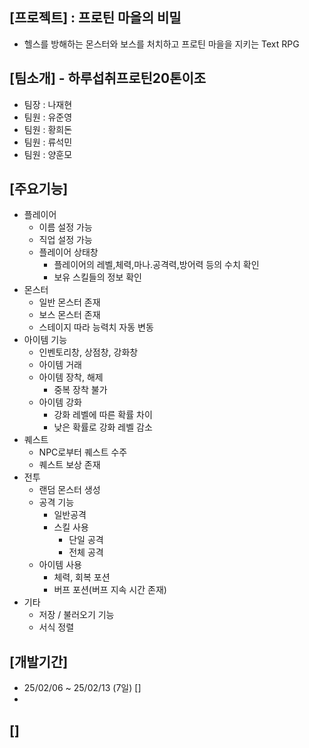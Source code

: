 [프로젝트] : 프로틴 마을의 비밀
-
- 헬스를 방해하는 몬스터와 보스를 처치하고 프로틴 마을을 지키는 Text RPG

[팀소개] - 하루섭취프로틴20톤이조
-
- 팀장 : 나재현
- 팀원 : 유준영
- 팀원 : 황희돈
- 팀원 : 류석민
- 팀원 : 양훈모

[주요기능]
-
- 플레이어
  - 이름 설정 가능
  - 직업 설정 가능
  - 플레이어 상태창
    - 플레이어의 레벨,체력,마나.공격력,방어력 등의 수치 확인
    - 보유 스킬들의 정보 확인
- 몬스터
  - 일반 몬스터 존재
  - 보스 몬스터 존재
  - 스테이지 따라 능력치 자동 변동
- 아이템 기능
  - 인벤토리창, 상점창, 강화창
  - 아이템 거래
  - 아이템 장착, 해제
    - 중복 장착 불가
  - 아이템 강화
    - 강화 레벨에 따른 확률 차이
    - 낮은 확률로 강화 레벨 감소
- 퀘스트
  - NPC로부터 퀘스트 수주
  - 퀘스트 보상 존재
- 전투
  - 랜덤 몬스터 생성
  - 공격 기능
    - 일반공격
    - 스킬 사용
      - 단일 공격
      - 전체 공격
  - 아이템 사용
    - 체력, 회복 포션
    - 버프 포션(버프 지속 시간 존재)
- 기타
  - 저장 / 불러오기 기능
  - 서식 정렬


[개발기간]
-
- 25/02/06 ~ 25/02/13 (7일)
[]
-
[]
-
